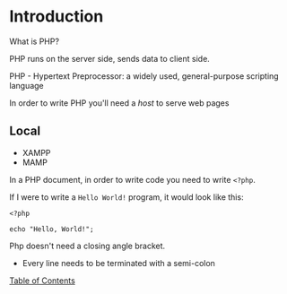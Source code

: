 # Introduction

What is PHP?

PHP runs on the server side, sends data to client side. 

PHP - Hypertext Preprocessor: a widely used, general-purpose scripting language

In order to write PHP you'll need a _host_ to serve web pages

## Local

- XAMPP
- MAMP

In a PHP document, in order to write code you need to write `<?php`. 

If I were to write a `Hello World!` program, it would look like this:

```
<?php 

echo "Hello, World!";
```

Php doesn't need a closing angle bracket. 
- Every line needs to be terminated with a semi-colon

[Table of Contents](../README.md)
